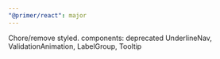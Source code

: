 ```yaml
---
"@primer/react": major
---
```


Chore/remove styled. components: deprecated UnderlineNav, ValidationAnimation, LabelGroup, Tooltip
